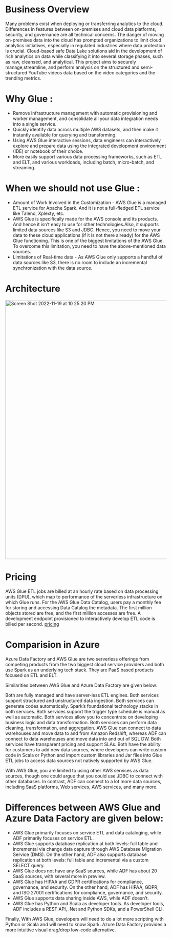 # Business Overview

Many problems exist when deploying or transferring analytics to the cloud. Differences in features between on-premises and cloud data platforms, security, and governance
are all technical concerns. The danger of moving on-premises data into the cloud has prompted organizations to limit cloud analytics initiatives, especially in regulated industries where data protection is crucial. Cloud-based safe Data Lake solutions aid in
the development of rich analytics on data while classifying it into several storage phases, such as raw, cleansed, and analytical. This project aims to securely manage,streamline, and perform analysis on the structured and semi-structured YouTube videos
data based on the video categories and the trending metrics.

# Why Glue :

 - Remove infrastructure management with automatic provisioning and worker management, and consolidate all your data integration needs into a single service.
 - Quickly identify data across multiple AWS datasets, and then make it instantly available for querying and transforming.
 - Using AWS Glue interactive sessions, data engineers can interactively explore and prepare data using the integrated development environment (IDE) or notebook of their choice.
 - More easily support various data processing frameworks, such as ETL and ELT, and various workloads, including batch, micro-batch, and streaming.
 
# When we should not use Glue : 
  - Amount of Work Involved in the Customization - AWS Glue is a managed ETL service for Apache Spark. And it is not a full-fledged ETL service like Talend, Xplexty, etc.
  - AWS Glue is specifically made for the AWS console and its products. And hence it isn’t easy to use for other technologies.Also, it supports limited data sources like S3 and JDBC. Hence, you need to move your data to these cloud applications (if it is not there already) for the AWS Glue functioning.
This is one of the biggest limitations of the AWS Glue. To overcome this limitation, you need to have the above-mentioned data sources.
 - Limitations of Real-time data - As AWS Glue only supports a handful of data sources like S3, there is no room to include an incremental synchronization with the data source.

# Architecture

<img width="808" alt="Screen Shot 2022-11-19 at 10 25 20 PM" src="https://user-images.githubusercontent.com/50221802/202885639-367970bd-c4a6-4e67-90c4-2019cbf0d2db.png">

# Pricing 

AWS Glue ETL jobs are billed at an hourly rate based on data processing units (DPU), which map to performance of the serverless infrastructure on which Glue runs. For the AWS Glue Data Catalog, users pay a monthly fee for storing and accessing Data Catalog the metadata. The first million objects stored are free, and the first million accesses are free. A development endpoint provisioned to interactively develop ETL code is billed per second. [pricing](https://aws.amazon.com/glue/pricing)

# Comparision in Azure 

Azure Data Factory and AWS Glue are two serverless offerings from competing products from the two biggest cloud service providers and both use Spark as an underlying tech stack. They are PaaS based products focused on ETL and ELT.

Similarities between AWS Glue and Azure Data Factory are given below:

Both are fully managed and have server-less ETL engines.
Both services support structured and unstructured data ingestion.
Both services can generate codes automatically.
Spark’s foundational technology stacks in both services.
Both services support the trigger type schedule is manual as well as automatic.
Both services allow you to concentrate on developing business logic and data transformation.
Both services can perform data cleaning, transformation, and aggregation.
AWS Glue can connect to data warehouses and move data to and from Amazon Redshift, whereas ADF can connect to data warehouses and move data into and out of SQL DW.
Both services have transparent pricing and support SLAs.
Both have the ability for customers to add new data sources, where developers can write custom code in Scala or Python and import custom libraries and Jar files into Glue ETL jobs to access data sources not natively supported by AWS Glue.

With AWS Glue, you are limited to using other AWS services as data sources, though one could argue that you could use JDBC to connect with other databases. In contrast, ADF can connect to a lot more data sources, including SaaS platforms, Web services, AWS services, and many more.

# Differences between AWS Glue and Azure Data Factory are given below:
- AWS Glue primarily focuses on service ETL and data cataloging, while ADF primarily focuses on service ETL.
- AWS Glue supports database replication at both levels: full table and incremental via change data capture through AWS Database Migration Service (DMS). On the other hand, ADF also supports database replication at both levels: full table and incremental via a custom SELECT query.
- AWS Glue does not have any SaaS sources, while ADF has about 20 SaaS sources, with several more in preview.
- AWS Glue has HIPAA and GDPR certifications for compliance, governance, and security. On the other hand, ADF has HIPAA, GDPR, and ISO 27001 certifications for compliance, governance, and security.
- AWS Glue supports data sharing inside AWS, while ADF doesn’t.
- AWS Glue has Python and Scala as developer tools. As developer tools, ADF includes a REST API, .Net and Python SDKs, and a PowerShell CLI.

Finally, With AWS Glue, developers will need to do a lot more scripting with Python or Scala and will need to know Spark. Azure Data Factory provides a more intuitive visual drag/drop low-code alternative.
